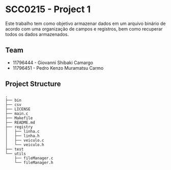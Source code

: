 # SCC0215 - Project 1

Este trabalho tem como objetivo armazenar dados em um arquivo binário de acordo com uma organização de campos e registros, bem como recuperar todos os dados armazenados.

## Team
* 11796444 - Giovanni Shibaki Camargo
* 11796451 - Pedro Kenzo Muramatsu Carmo

## Project Structure
```.
.
├── bin
├── csv
├── LICENSE
├── main.c
├── Makefile
├── README.md
├── registry
│   ├── linha.c
│   ├── linha.h
│   ├── veiculo.c
│   └── veiculo.h
├── test
└── utils
    ├── fileManager.c
    └── fileManager.h
```